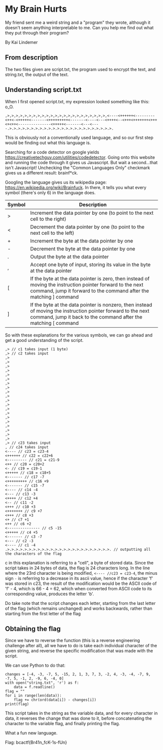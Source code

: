 # My Brain Hurts

My friend sent me a weird string and a "program" they wrote, although it doesn't seem anything interpretable to me. Can you help me find out what they put through their program?

By Kai Lindemer

## From description

The two files given are script.txt, the program used to encrypt the text, and string.txt, the output of the text.

## Understanding script.txt

When I first opened script.txt, my expression looked something like this: o_O.

```
,>,>,>,>,>,>,>,>,>,>,>,>,>,>,>,>,>,>,>,>,>,>,>,<----<++++++<---------<++<-<+++++<-------<+++++++++<-------<----<---<++++<--<+++<+++++++<+++<+<++<---------------<+++++<-------<---<----.>.>.>.>.>.>.>.>.>.>.>.>.>.>.>.>.>.>.>.>.>.>.>.>.
```

This is obviously not a conventionally used language, and so our first step would be finding out what this language is.

Searching for a code detector on google yields https://creativetechguy.com/utilities/codedetector. Going onto this website and running the code through it gives us Javascript. But wait a second...that isn't Javascript! Unchecking the "Common Languages Only" checkmark gives us a different result: brainf*ck.

Googling the language gives us its wikipedia page: https://en.wikipedia.org/wiki/Brainfuck. In there, it tells you what every symbol (there's only 6) in the language does.

| Symbol | Description |
| ------ | ----------- |
| > | Increment the data pointer by one (to point to the next cell to the right) |
| < | Decrement the data pointer by one (to point to the next cell to the left) |
| + | Increment the byte at the data pointer by one |
| - | Decrement the byte at the data pointer by one |
| . | Output the byte at the data pointer |
| , | Accept one byte of input, storing its value in the byte at the data pointer |
| [ | If the byte at the data pointer is zero, then instead of moving the instruction pointer forward to the next command, jump it forward to the command after the matching ] command |
| ] | If the byte at the data pointer is nonzero, then instead of moving the instruction pointer forward to the next command, jump it back to the command after the matching [ command |

So with these explanations for the various symbols, we can go ahead and get a good understanding of the script.

```
,> // c1 takes input (1 byte)
,> // c2 takes input
,>
,>
,>
,>
,>
,>
,>
,>
,>
,>
,>
,>
,>
,>
,>
,>
,>
,>
,>
,>
,> // c23 takes input
, // c24 takes input
<---- // c23 = c23-4
<++++++ // c22 = c22+6
<--------- // c21 = c21-9
<++ // c20 = c20+2
<- // c19 = c19-1
<+++++ // c18 = c18+5
<------- // c17 -7
<+++++++++ // c16 +9
<------- // c15 -7
<---- // c14 -4
<--- // c13 -3
<++++ // c12 +4
<-- // c11 -2
<+++ // c10 +3
<+++++++ // c9 +7
<+++ // c8 +3
<+ // c7 +1
<++ // c6 +2
<--------------- // c5 -15
<+++++ // c4 +5
<------- // c3 -7
<--- // c2 -3
<---- // c1 -4
.>.>.>.>.>.>.>.>.>.>.>.>.>.>.>.>.>.>.>.>.>.>.>.>. // outputting all the characters of the flag
```

c in this explanation is referring to a "cell", a byte of stored data. Since the script takes in 24 bytes of data, the flag is 24 characters long. In the line where the 23rd character is being modified, ```<---- //c23 = c23-4```, the minus sign ```-``` is referring to a decrease in its ascii value, hence if the character 'f' was stored in c23, the result of the modification would be the ASCII code of 'f' - 4, which is 66 - 4 = 62, which when converted from ASCII code to its corresponding value, produces the letter 'b'.

Do take note that the script changes each letter, starting from the last letter of the flag (which remains unchanged) and works backwards, rather than starting from the first letter of the flag

## Obtaining the flag

Since we have to reverse the function (this is a reverse engineering challenge after all), all we have to do is take each individual character of the given string, and reverse the specific modification that was made with the script.

We can use Python to do that:

```
changes = [-4, -3, -7, 5, -15, 2, 1, 3, 7, 3, -2, 4, -3, -4, -7, 9, -7, 5, -1, 2, -9, 6, -4, 0]
with open("string.txt", 'r') as f:
    data = f.readline()
flag = ""
for i in range(len(data)):
    flag += chr(ord(data[i]) - changes[i])
print(flag)
```

This script takes in the string as the variable data, and for every character in data, it reverses the change that was done to it, before concatenating the character to the variable flag, and finally printing the flag.

What a fun new language. 

Flag: bcactf{Br41n_fcK-1s-fUn}
